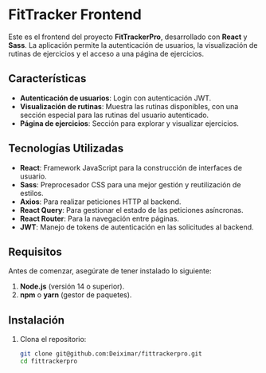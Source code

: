 # FitTracker Frontend

Este es el frontend del proyecto **FitTrackerPro**, desarrollado con **React** y **Sass**. La aplicación permite la autenticación de usuarios, la visualización de rutinas de ejercicios y el acceso a una página de ejercicios.

## Características

- **Autenticación de usuarios**: Login con autenticación JWT.
- **Visualización de rutinas**: Muestra las rutinas disponibles, con una sección especial para las rutinas del usuario autenticado.
- **Página de ejercicios**: Sección para explorar y visualizar ejercicios.

## Tecnologías Utilizadas

- **React**: Framework JavaScript para la construcción de interfaces de usuario.
- **Sass**: Preprocesador CSS para una mejor gestión y reutilización de estilos.
- **Axios**: Para realizar peticiones HTTP al backend.
- **React Query**: Para gestionar el estado de las peticiones asíncronas.
- **React Router**: Para la navegación entre páginas.
- **JWT**: Manejo de tokens de autenticación en las solicitudes al backend.

## Requisitos

Antes de comenzar, asegúrate de tener instalado lo siguiente:

1. **Node.js** (versión 14 o superior).
2. **npm** o **yarn** (gestor de paquetes).

## Instalación

1. Clona el repositorio:

   ```bash
   git clone git@github.com:Deiximar/fittrackerpro.git
   cd fittrackerpro
   ```

